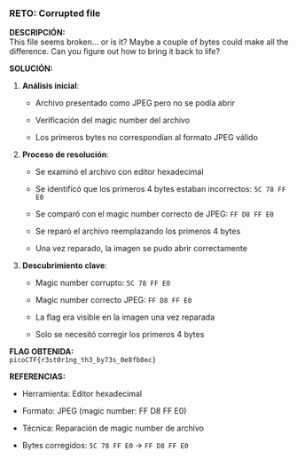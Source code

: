 ### **RETO:** Corrupted file

**DESCRIPCIÓN:**  
This file seems broken... or is it? Maybe a couple of bytes could make all the difference. Can you figure out how to bring it back to life?

**SOLUCIÓN:**

1. **Análisis inicial**:
    
    - Archivo presentado como JPEG pero no se podía abrir
        
    - Verificación del magic number del archivo
        
    - Los primeros bytes no correspondían al formato JPEG válido
        
2. **Proceso de resolución**:
    
    - Se examinó el archivo con editor hexadecimal
        
    - Se identificó que los primeros 4 bytes estaban incorrectos: `5C 78 FF E0`
        
    - Se comparó con el magic number correcto de JPEG: `FF D8 FF E0`
        
    - Se reparó el archivo reemplazando los primeros 4 bytes
        
    - Una vez reparado, la imagen se pudo abrir correctamente
        
3. **Descubrimiento clave**:
    
    - Magic number corrupto: `5C 78 FF E0`
        
    - Magic number correcto JPEG: `FF D8 FF E0`
        
    - La flag era visible en la imagen una vez reparada
        
    - Solo se necesitó corregir los primeros 4 bytes
        

**FLAG OBTENIDA:**  
`picoCTF{r3st0r1ng_th3_by73s_0e8fb0ec}`

**REFERENCIAS:**

- Herramienta: Editor hexadecimal
    
- Formato: JPEG (magic number: FF D8 FF E0)
    
- Técnica: Reparación de magic number de archivo
    
- Bytes corregidos: `5C 78 FF E0` → `FF D8 FF E0`